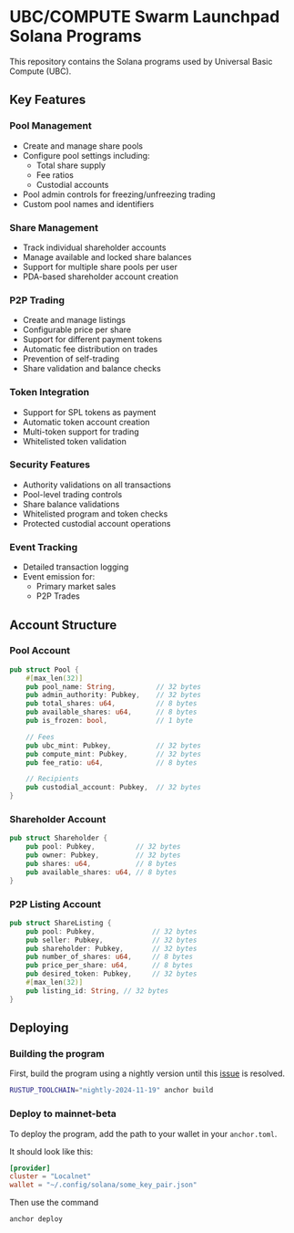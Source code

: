 # UBC/COMPUTE Swarm Launchpad Solana Programs

This repository contains the Solana programs used by Universal Basic Compute (UBC).

## Key Features

### Pool Management
- Create and manage share pools
- Configure pool settings including:
    - Total share supply
    - Fee ratios
    - Custodial accounts
- Pool admin controls for freezing/unfreezing trading
- Custom pool names and identifiers

### Share Management
- Track individual shareholder accounts
- Manage available and locked share balances
- Support for multiple share pools per user
- PDA-based shareholder account creation

### P2P Trading
- Create and manage listings
- Configurable price per share
- Support for different payment tokens
- Automatic fee distribution on trades
- Prevention of self-trading
- Share validation and balance checks

### Token Integration
- Support for SPL tokens as payment
- Automatic token account creation
- Multi-token support for trading
- Whitelisted token validation

### Security Features
- Authority validations on all transactions
- Pool-level trading controls
- Share balance validations
- Whitelisted program and token checks
- Protected custodial account operations

### Event Tracking
- Detailed transaction logging
- Event emission for:
  - Primary market sales
  - P2P Trades

## Account Structure

### Pool Account
```rust
pub struct Pool {
    #[max_len(32)]
    pub pool_name: String,          // 32 bytes
    pub admin_authority: Pubkey,    // 32 bytes
    pub total_shares: u64,          // 8 bytes
    pub available_shares: u64,      // 8 bytes
    pub is_frozen: bool,            // 1 byte

    // Fees
    pub ubc_mint: Pubkey,           // 32 bytes
    pub compute_mint: Pubkey,       // 32 bytes
    pub fee_ratio: u64,             // 8 bytes

    // Recipients
    pub custodial_account: Pubkey,  // 32 bytes
}
```

### Shareholder Account
```rust
pub struct Shareholder {
    pub pool: Pubkey,          // 32 bytes
    pub owner: Pubkey,         // 32 bytes
    pub shares: u64,           // 8 bytes
    pub available_shares: u64, // 8 bytes
}
```

### P2P Listing Account
```rust
pub struct ShareListing {
    pub pool: Pubkey,              // 32 bytes
    pub seller: Pubkey,            // 32 bytes
    pub shareholder: Pubkey,       // 32 bytes
    pub number_of_shares: u64,     // 8 bytes
    pub price_per_share: u64,      // 8 bytes
    pub desired_token: Pubkey,     // 32 bytes
    #[max_len(32)]
    pub listing_id: String, // 32 bytes
}
```

## Deploying

### Building the program

First, build the program using a nightly version until this [issue](https://solana.stackexchange.com/questions/17777/unexpected-cfg-condition-value-solana) is resolved.

```bash
RUSTUP_TOOLCHAIN="nightly-2024-11-19" anchor build
```

### Deploy to mainnet-beta

To deploy the program, add the path to your wallet in your `anchor.toml`.

It should look like this:

```toml
[provider]
cluster = "Localnet"
wallet = "~/.config/solana/some_key_pair.json"
```

Then use the command

```bash
anchor deploy
```